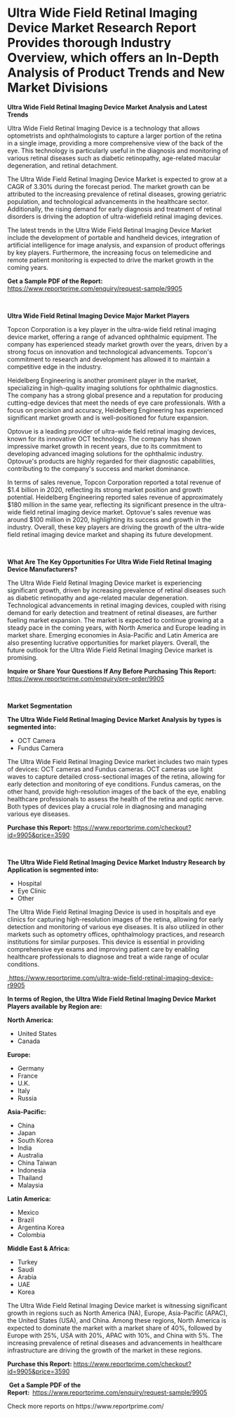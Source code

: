 <p><h1>Ultra Wide Field Retinal Imaging Device Market Research Report Provides thorough Industry Overview, which offers an In-Depth Analysis of Product Trends and New Market Divisions</h1></p><p><strong>Ultra Wide Field Retinal Imaging Device Market Analysis and Latest Trends</strong></p>
<p><p>Ultra Wide Field Retinal Imaging Device is a technology that allows optometrists and ophthalmologists to capture a larger portion of the retina in a single image, providing a more comprehensive view of the back of the eye. This technology is particularly useful in the diagnosis and monitoring of various retinal diseases such as diabetic retinopathy, age-related macular degeneration, and retinal detachment.</p><p>The Ultra Wide Field Retinal Imaging Device Market is expected to grow at a CAGR of 3.30% during the forecast period. The market growth can be attributed to the increasing prevalence of retinal diseases, growing geriatric population, and technological advancements in the healthcare sector. Additionally, the rising demand for early diagnosis and treatment of retinal disorders is driving the adoption of ultra-widefield retinal imaging devices.</p><p>The latest trends in the Ultra Wide Field Retinal Imaging Device Market include the development of portable and handheld devices, integration of artificial intelligence for image analysis, and expansion of product offerings by key players. Furthermore, the increasing focus on telemedicine and remote patient monitoring is expected to drive the market growth in the coming years.</p></p>
<p><strong>Get a Sample PDF of the Report:&nbsp;</strong> <a href="https://www.reportprime.com/enquiry/request-sample/9905">https://www.reportprime.com/enquiry/request-sample/9905</a></p>
<p>&nbsp;</p>
<p><strong>Ultra Wide Field Retinal Imaging Device Major Market Players</strong></p>
<p><p>Topcon Corporation is a key player in the ultra-wide field retinal imaging device market, offering a range of advanced ophthalmic equipment. The company has experienced steady market growth over the years, driven by a strong focus on innovation and technological advancements. Topcon's commitment to research and development has allowed it to maintain a competitive edge in the industry.</p><p>Heidelberg Engineering is another prominent player in the market, specializing in high-quality imaging solutions for ophthalmic diagnostics. The company has a strong global presence and a reputation for producing cutting-edge devices that meet the needs of eye care professionals. With a focus on precision and accuracy, Heidelberg Engineering has experienced significant market growth and is well-positioned for future expansion.</p><p>Optovue is a leading provider of ultra-wide field retinal imaging devices, known for its innovative OCT technology. The company has shown impressive market growth in recent years, due to its commitment to developing advanced imaging solutions for the ophthalmic industry. Optovue's products are highly regarded for their diagnostic capabilities, contributing to the company's success and market dominance.</p><p>In terms of sales revenue, Topcon Corporation reported a total revenue of $1.4 billion in 2020, reflecting its strong market position and growth potential. Heidelberg Engineering reported sales revenue of approximately $180 million in the same year, reflecting its significant presence in the ultra-wide field retinal imaging device market. Optovue's sales revenue was around $100 million in 2020, highlighting its success and growth in the industry. Overall, these key players are driving the growth of the ultra-wide field retinal imaging device market and shaping its future development.</p></p>
<p>&nbsp;</p>
<p><strong>What Are The Key Opportunities For Ultra Wide Field Retinal Imaging Device Manufacturers?</strong></p>
<p><p>The Ultra Wide Field Retinal Imaging Device market is experiencing significant growth, driven by increasing prevalence of retinal diseases such as diabetic retinopathy and age-related macular degeneration. Technological advancements in retinal imaging devices, coupled with rising demand for early detection and treatment of retinal diseases, are further fueling market expansion. The market is expected to continue growing at a steady pace in the coming years, with North America and Europe leading in market share. Emerging economies in Asia-Pacific and Latin America are also presenting lucrative opportunities for market players. Overall, the future outlook for the Ultra Wide Field Retinal Imaging Device market is promising.</p></p>
<p><strong>Inquire or Share Your Questions If Any Before Purchasing This Report:</strong> <a href="https://www.reportprime.com/enquiry/pre-order/9905">https://www.reportprime.com/enquiry/pre-order/9905</a></p>
<p>&nbsp;</p>
<p><strong>Market Segmentation</strong></p>
<p><strong>The Ultra Wide Field Retinal Imaging Device Market Analysis by types is segmented into:</strong></p>
<p><ul><li>OCT Camera</li><li>Fundus Camera</li></ul></p>
<p><p>The Ultra Wide Field Retinal Imaging Device market includes two main types of devices: OCT cameras and Fundus cameras. OCT cameras use light waves to capture detailed cross-sectional images of the retina, allowing for early detection and monitoring of eye conditions. Fundus cameras, on the other hand, provide high-resolution images of the back of the eye, enabling healthcare professionals to assess the health of the retina and optic nerve. Both types of devices play a crucial role in diagnosing and managing various eye diseases.</p></p>
<p><strong>Purchase this Report:&nbsp;</strong><a href="https://www.reportprime.com/checkout?id=9905&price=3590">https://www.reportprime.com/checkout?id=9905&price=3590</a></p>
<p>&nbsp;</p>
<p><strong>The Ultra Wide Field Retinal Imaging Device Market Industry Research by Application is segmented into:</strong></p>
<p><ul><li>Hospital</li><li>Eye Clinic</li><li>Other</li></ul></p>
<p><p>The Ultra Wide Field Retinal Imaging Device is used in hospitals and eye clinics for capturing high-resolution images of the retina, allowing for early detection and monitoring of various eye diseases. It is also utilized in other markets such as optometry offices, ophthalmology practices, and research institutions for similar purposes. This device is essential in providing comprehensive eye exams and improving patient care by enabling healthcare professionals to diagnose and treat a wide range of ocular conditions.</p></p>
<p><a href="https://www.reportprime.com/ultra-wide-field-retinal-imaging-device-r9905">&nbsp;https://www.reportprime.com/ultra-wide-field-retinal-imaging-device-r9905</a></p>
<p><strong>In terms of Region, the Ultra Wide Field Retinal Imaging Device Market Players available by Region are:</strong></p>
<p>
    <p> <strong> North America: </strong>
        <ul>
            <li>United States</li>
            <li>Canada</li>
        </ul>
        </p> 
    <p> <strong> Europe: </strong>
        <ul>
            <li>Germany</li>
            <li>France</li>
            <li>U.K.</li>
            <li>Italy</li>
            <li>Russia</li>
        </ul>
        </p> 
    <p> <strong> Asia-Pacific: </strong>
        <ul>
            <li>China</li>
            <li>Japan</li>
            <li>South Korea</li>
            <li>India</li>
            <li>Australia</li>
            <li>China Taiwan</li>
            <li>Indonesia</li>
            <li>Thailand</li>
            <li>Malaysia</li>
        </ul>
        </p> 
    <p> <strong> Latin America: </strong>
        <ul>
            <li>Mexico</li>
            <li>Brazil</li>
            <li>Argentina Korea</li>
            <li>Colombia</li>
        </ul>
        </p> 
    <p> <strong> Middle East & Africa: </strong>
        <ul>
            <li>Turkey</li>
            <li>Saudi</li>
            <li>Arabia</li>
            <li>UAE</li>
            <li>Korea</li>
        </ul>
    </p>
    </p>
<p><p>The Ultra Wide Field Retinal Imaging Device market is witnessing significant growth in regions such as North America (NA), Europe, Asia-Pacific (APAC), the United States (USA), and China. Among these regions, North America is expected to dominate the market with a market share of 40%, followed by Europe with 25%, USA with 20%, APAC with 10%, and China with 5%. The increasing prevalence of retinal diseases and advancements in healthcare infrastructure are driving the growth of the market in these regions.</p></p>
<p><strong>Purchase this Report: </strong><a href="https://www.reportprime.com/checkout?id=9905&price=3590">https://www.reportprime.com/checkout?id=9905&price=3590</a></p>
<p>&nbsp;<strong>Get a Sample PDF of the Report:&nbsp;&nbsp;</strong><a href="https://www.reportprime.com/enquiry/request-sample/9905">https://www.reportprime.com/enquiry/request-sample/9905</a></p>
<p><strong></strong></p>
<p>Check more reports on https://www.reportprime.com/</p>